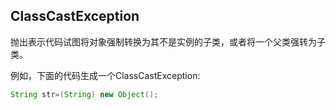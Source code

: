 ## ClassCastException

抛出表示代码试图将对象强制转换为其不是实例的子类，或者将一个父类强转为子类。

例如，下面的代码生成一个ClassCastException:

```java
String str=(String) new Object();
```

